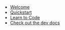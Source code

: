 - [Welcome](index.md)
- [Quickstart](quickstart.md)
- [Learn to Code](learn/)
- [Check out the dev docs](check-out-dev-docs.md)
